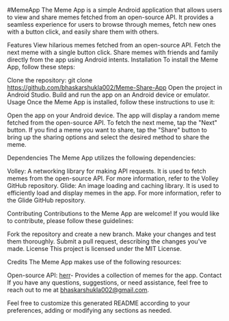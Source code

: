 #MemeApp
The Meme App is a simple Android application that allows users to view and share memes fetched from an open-source API. It provides a seamless experience for users to browse through memes, fetch new ones with a button click, and easily share them with others.

Features
View hilarious memes fetched from an open-source API.
Fetch the next meme with a single button click.
Share memes with friends and family directly from the app using Android intents.
Installation
To install the Meme App, follow these steps:

Clone the repository: git clone https://github.com/bhaskarshukla002/Meme-Share-App
Open the project in Android Studio.
Build and run the app on an Android device or emulator.
Usage
Once the Meme App is installed, follow these instructions to use it:

Open the app on your Android device.
The app will display a random meme fetched from the open-source API.
To fetch the next meme, tap the "Next" button.
If you find a meme you want to share, tap the "Share" button to bring up the sharing options and select the desired method to share the meme.

Dependencies
The Meme App utilizes the following dependencies:

Volley: A networking library for making API requests. It is used to fetch memes from the open-source API. For more information, refer to the Volley GitHub repository.
Glide: An image loading and caching library. It is used to efficiently load and display memes in the app. For more information, refer to the Glide GitHub repository.

Contributing
Contributions to the Meme App are welcome! If you would like to contribute, please follow these guidelines:

Fork the repository and create a new branch.
Make your changes and test them thoroughly.
Submit a pull request, describing the changes you've made.
License
This project is licensed under the MIT License.

Credits
The Meme App makes use of the following resources:

Open-source API:  [herr](https://meme-api.herokuapp.com/gimme)- Provides a collection of memes for the app.
Contact
If you have any questions, suggestions, or need assistance, feel free to reach out to me at bhaskarshukla002@gmail.com.

Feel free to customize this generated README according to your preferences, adding or modifying any sections as needed.
